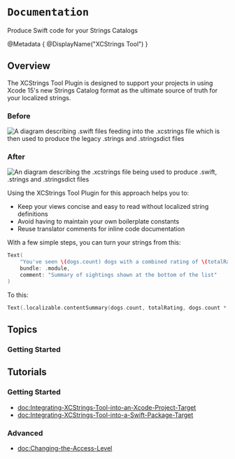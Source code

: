 # ``Documentation``

Produce Swift code for your Strings Catalogs

@Metadata {
    @DisplayName("XCStrings Tool")
}

## Overview

The XCStrings Tool Plugin is designed to support your projects in using Xcode 15's new Strings Catalog format as the ultimate source of truth for your localized strings.

### Before

![A diagram describing .swift files feeding into the .xcstrings file which is then used to produce the legacy .strings and .stringsdict files](Overview-Before)

### After

![An diagram describing the .xcstrings file being used to produce .swift, .strings and .stringsdict files](Overview-After)

Using the XCStrings Tool Plugin for this approach helps you to:

- Keep your views concise and easy to read without localized string definitions
- Avoid having to maintain your own boilerplate constants
- Reuse translator comments for inline code documentation

With a few simple steps, you can turn your strings from this:

```swift
Text(
    "You've seen \(dogs.count) dogs with a combined rating of \(totalRating)/\(dogs.count * 10)",
    bundle: .module,
    comment: "Summary of sightings shown at the bottom of the list"
)
```

To this:

```swift
Text(.localizable.contentSummary(dogs.count, totalRating, dogs.count * 10))
```

## Topics

### Getting Started

## Tutorials

### Getting Started

- <doc:Integrating-XCStrings-Tool-into-an-Xcode-Project-Target>
- <doc:Integrating-XCStrings-Tool-into-a-Swift-Package-Target>

### Advanced

- <doc:Changing-the-Access-Level>
